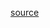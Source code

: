 [source](https://github.com/kossidts/react-stockcharts/blob/master/docs/lib/charts/CandleStickChartWithHoverTooltip.js) <!-- , [codesandbox](https://codesandbox.io/s/github/rrag/react-stockcharts-examples2/tree/master/examples/CandleStickChartWithHoverTooltip) -->
